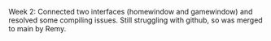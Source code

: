 Week 2: Connected two interfaces (homewindow and gamewindow) and resolved some compiling issues. Still struggling with github, so was merged to main by Remy.
